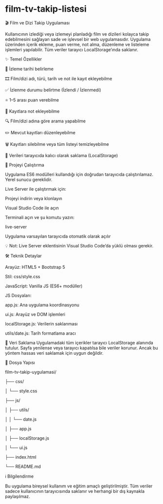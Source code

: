 # film-tv-takip-listesi

🎬 Film ve Dizi Takip Uygulaması

Kullanıcının izlediği veya izlemeyi planladığı film ve dizileri kolayca takip edebilmesini sağlayan sade ve işlevsel bir web uygulamasıdır. Uygulama üzerinden içerik ekleme, puan verme, not alma, düzenleme ve listeleme işlemleri yapılabilir. Tüm veriler tarayıcı LocalStorage’ında saklanır.


✨ Temel Özellikler

📅 İzleme tarihi belirleme


🎞️ Film/dizi adı, türü, tarih ve not ile kayıt ekleyebilme


✅ İzlenme durumu belirtme (İzlendi / İzlenmedi)


⭐ 1–5 arası puan verebilme


📝 Kayıtlara not ekleyebilme


🔍 Film/dizi adına göre arama yapabilme


✏️ Mevcut kayıtları düzenleyebilme


🗑️ Kayıtları silebilme veya tüm listeyi temizleyebilme


💾 Verileri tarayıcıda kalıcı olarak saklama (LocalStorage)


🚀 Projeyi Çalıştırma

Uygulama ES6 modülleri kullandığı için doğrudan tarayıcıda çalıştırılamaz. Yerel sunucu gereklidir.


Live Server ile çalıştırmak için:


Projeyi indirin veya klonlayın


Visual Studio Code ile açın


Terminali açın ve şu komutu yazın:


live-server


Uygulama varsayılan tarayıcıda otomatik olarak açılır

💡 Not: Live Server eklentisinin Visual Studio Code’da yüklü olması gerekir.



🛠️ Teknik Detaylar


Arayüz: HTML5 + Bootstrap 5

Stil: css/style.css

JavaScript: Vanilla JS (ES6+ modüller)

JS Dosyaları:

app.js: Ana uygulama koordinasyonu


ui.js: Arayüz ve DOM işlemleri


localStorage.js: Verilerin saklanması


utils/date.js: Tarih formatlama aracı


💾 Veri Saklama
Uygulamadaki tüm içerikler tarayıcı LocalStorage alanında tutulur. Sayfa yenilense veya tarayıcı kapatılsa bile veriler korunur. Ancak bu yöntem hassas veri saklamak için uygun değildir.

📁 Dosya Yapısı

film-tv-takip-uygulamasi/

├── css/

│   └── style.css

├── js/

│   ├── utils/

│   │   └── date.js

│   ├── app.js

│   ├── localStorage.js

│   └── ui.js

├── index.html

└── README.md

ℹ️ Bilgilendirme

Bu uygulama bireysel kullanım ve eğitim amaçlı geliştirilmiştir. Tüm veriler sadece kullanıcının tarayıcısında saklanır ve herhangi bir dış kaynakla paylaşılmaz.
